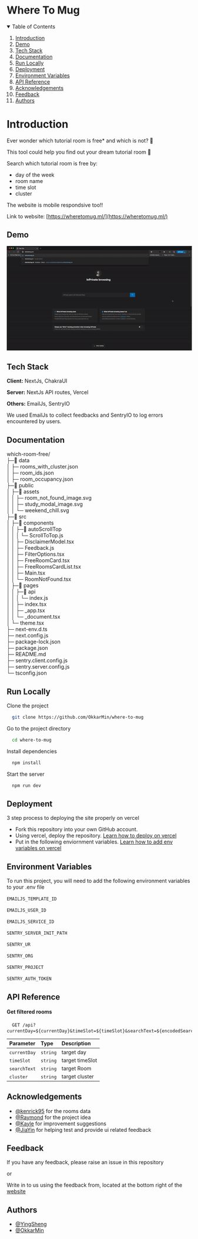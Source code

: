 # Where To Mug

<!-- TABLE OF CONTENTS -->
<details open="open">
  <summary>Table of Contents</summary>
  <ol>
    <li><a href="#Introduction">Introduction</a></li>
    <li><a href="#demo">Demo</a></li>
    <li><a href="#Tech-Stack">Tech Stack</a></li>
    <li><a href="#Documentation">Documentation</a></li>
    <li><a href="#Run-Locally">Run Locally</a></li>
    <li><a href="#Deployment">Deployment</a></li>
    <li><a href="#Environment-Variables">Environment Variables</a></li>
    <li><a href="#API-Reference">API Reference</a></li>
    <li><a href="#acknowledgements">Acknowledgements</a></li>
    <li><a href="#Feedback">Feedback</a></li>
    <li><a href="#Authors">Authors</a></li>
  </ol>
</details>

# Introduction

Ever wonder which tutorial room is free\* and which is not? 🤨

This tool could help you find out your dream tutorial room 🥳

Search which tutorial room is free by:

- day of the week
- room name
- time slot
- cluster

The website is mobile respondsive too!!

Link to website:
[https://wheretomug.ml/](https://wheretomug.ml/)

## Demo

![Demo](./doc/where-to-mug-demo.gif)

## Tech Stack

**Client:** NextJs, ChakraUI

**Server:** NextJs API routes, Vercel

**Others:** EmailJs, SentryIO

We used EmailJs to collect feedbacks and SentryIO to log errors encountered by users.

## Documentation

which-room-free/  
├─📁 data  
│ ├─ rooms_with_cluster.json  
│ ├─ room_ids.json  
│ ├─ room_occupancy.json  
├─📁 public  
│ ├─📁 assets  
│ │ ├─ room_not_found_image.svg  
│ │ ├─ study_modal_image.svg  
│ │ └─ weekend_chill.svg  
├─📁 src  
│ ├─📁 components  
│ │ ├─📁 autoScrollTop  
│ │ │ └─ ScrollToTop.js  
│ │ ├─ DisclaimerModel.tsx  
│ │ ├─ Feedback.js  
│ │ ├─ FilterOptions.tsx  
│ │ ├─ FreeRoomCard.tsx  
│ │ ├─ FreeRoomsCardList.tsx  
│ │ ├─ Main.tsx  
│ │ └─ RoomNotFound.tsx  
│ ├─📁 pages  
│ │ ├─📁 api  
│ │ │ └─ index.js  
│ │ ├─ index.tsx  
│ │ ├─ \_app.tsx  
│ │ └─ \_document.tsx  
│ └─ theme.tsx  
├─ next-env.d.ts  
├─ next.config.js  
├─ package-lock.json  
├─ package.json  
├─ README.md  
├─ sentry.client.config.js  
├─ sentry.server.config.js  
└─ tsconfig.json

## Run Locally

Clone the project

```bash
  git clone https://github.com/OkkarMin/where-to-mug
```

Go to the project directory

```bash
  cd where-to-mug
```

Install dependencies

```bash
  npm install
```

Start the server

```bash
  npm run dev
```

## Deployment

3 step process to deploying the site properly on vercel

- Fork this repository into your own GitHub account.
- Using vercel, deploy the repository. [Learn how to deploy on vercel](https://vercel.com/docs/introduction)
- Put in the following enviornment variables. [Learn how to add env variables on vercel](https://vercel.com/docs/environment-variables)

## Environment Variables

To run this project, you will need to add the following environment variables to your .env file

`EMAILJS_TEMPLATE_ID`

`EMAILJS_USER_ID`

`EMAILJS_SERVICE_ID`

`SENTRY_SERVER_INIT_PATH`

`SENTRY_UR`

`SENTRY_ORG`

`SENTRY_PROJECT`

`SENTRY_AUTH_TOKEN`

## API Reference

#### Get filtered rooms

```http
  GET /api?currentDay=${currentDay}&timeSlot=${timeSlot}&searchText=${encodedSearchText}&cluster=${cluster}
```

| Parameter    | Type     | Description     |
| :----------- | :------- | :-------------- |
| `currentDay` | `string` | target day      |
| `timeSlot`   | `string` | target timeSlot |
| `searchText` | `string` | target Room     |
| `cluster`    | `string` | target cluster  |

## Acknowledgements

- [@kenrick95](https://github.com/kenrick95/plan/tree/master/back_end/data/parsed/json) for the rooms data
- [@Raymond](https://github.com/Cozinater) for the project idea
- [@Kayle](https://github.com/HJunyuan) for improvement suggestions
- [@JiaYin](https://github.com/lhinjy) for helping test and provide ui related feedback

## Feedback

If you have any feedback, please raise an issue in this repository

or

Write in to us using the feedback from, located at the bottom right of the [website](https://wheretomug.ml/)

## Authors

- [@YingSheng](https://yeowys.com)
- [@OkkarMin](https://okkarm.in)
